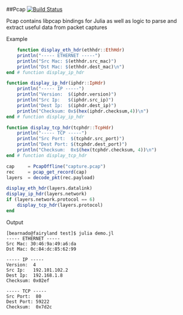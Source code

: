 ##Pcap [![Build Status](https://travis-ci/bearnado/Pcap.jl.svg?branch=master)](https://travis-ci.org/bearnado/PCap.jl)

Pcap contains libpcap bindings for Julia as well as logic to parse and extract useful data from packet captures

Example
```julia
    function display_eth_hdr(ethhdr::EthHdr)
    println("----- ETHERNET -----")
    println("Src Mac: $(ethhdr.src_mac)")
    println("Dst Mac: $(ethhdr.dest_mac)\n")
end # function display_ip_hdr

function display_ip_hdr(iphdr::IpHdr)
    println("----- IP -----")
    println("Version:  $(iphdr.version)")
    println("Src Ip:   $(iphdr.src_ip)")
    println("Dest Ip:  $(iphdr.dest_ip)")
    println("Checksum: 0x$(hex(iphdr.checksum,4))\n")
end # function display_ip_hdr

function display_tcp_hdr(tcphdr::TcpHdr)
    println("----- TCP -----")
    println("Src Port:  $(tcphdr.src_port)")
    println("Dest Port: $(tcphdr.dest_port)")
    println("Checksum:  0x$(hex(tcphdr.checksum, 4))\n")
end # function display_tcp_hdr

cap     = PcapOffline("capture.pcap")
rec     = pcap_get_record(cap)
layers  = decode_pkt(rec.payload)

display_eth_hdr(layers.datalink)
display_ip_hdr(layers.network)
if (layers.network.protocol == 6)
    display_tcp_hdr(layers.protocol)
end
```

Output
```
[bearnado@fairyland test]$ julia demo.jl
----- ETHERNET -----
Src Mac: 30:46:9a:49:a6:da
Dst Mac: 0c:84:dc:85:62:99

----- IP -----
Version:  4
Src Ip:   192.101.102.2
Dest Ip:  192.168.1.8
Checksum: 0x02ef

----- TCP -----
Src Port:  80
Dest Port: 59222
Checksum:  0x7d2c
```
